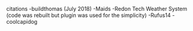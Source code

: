 citations
 -buildthomas (July 2018)
-Maids
-Redon Tech Weather System
(code was rebuilt but plugin was used for the simplicity)
 -Rufus14 
-coolcapidog


